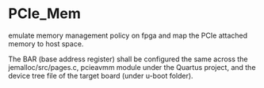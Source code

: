# PCIe_Mem
emulate memory management policy on fpga and map the PCIe attached memory to host space.

The BAR (base address register) shall be configured the same across the jemalloc/src/pages.c, pcieavmm module under the Quartus project, and the device tree file of the target board (under u-boot folder).
